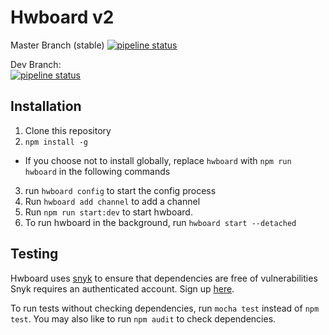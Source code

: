 # Hwboard v2 
Master Branch (stable)
[![pipeline status](https://gitlab.therealorange.com/Jro/hwboard2/badges/master/pipeline.svg)](https://gitlab.therealorange.com/Jro/hwboard2/commits/master)
 
 
Dev Branch:  
[![pipeline status](https://gitlab.therealorange.com/Jro/hwboard2/badges/dev/pipeline.svg)](https://gitlab.therealorange.com/Jro/hwboard2/commits/dev)

## Installation
1. Clone this repository
2. `npm install -g`
  - If you choose not to install globally, replace `hwboard` with `npm run hwboard` in the following commands
3. run `hwboard config` to start the config process
4. Run `hwboard add channel` to add a channel
5. Run `npm run start:dev` to start hwboard.
6. To run hwboard in the background, run `hwboard start --detached`

## Testing
Hwboard uses [snyk](https://snyk.io) to ensure that dependencies are free of vulnerabilities  
Snyk requires an authenticated account. Sign up [here](https://snyk.io/signup).

To run tests without checking dependencies, run `mocha test` instead of `npm test`.
You may also like to run `npm audit` to check dependencies.